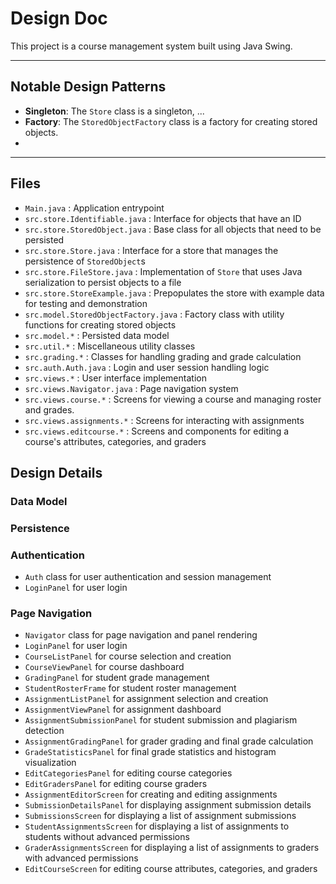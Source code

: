 # Design Doc

This project is a course management system built using Java Swing.

---

## Notable Design Patterns

- **Singleton**: The `Store` class is a singleton, ... <!--TODO -->
- **Factory**: The `StoredObjectFactory` class is a factory for creating stored objects.
- 
---

## Files

- `Main.java` : Application entrypoint
- `src.store.Identifiable.java` : Interface for objects that have an ID
- `src.store.StoredObject.java` : Base class for all objects that need to be persisted
- `src.store.Store.java` : Interface for a store that manages the persistence of `StoredObject`s
- `src.store.FileStore.java` : Implementation of `Store` that uses Java serialization to persist objects to a file
- `src.store.StoreExample.java` : Prepopulates the store with example data for testing and demonstration
- `src.model.StoredObjectFactory.java` : Factory class with utility functions for creating stored objects
- `src.model.*` : Persisted data model
- `src.util.*` : Miscellaneous utility classes
- `src.grading.*` : Classes for handling grading and grade calculation
- `src.auth.Auth.java` : Login and user session handling logic
- `src.views.*` : User interface implementation
- `src.views.Navigator.java` : Page navigation system
- `src.views.course.*` : Screens for viewing a course and managing roster and grades.
- `src.views.assignments.*` : Screens for interacting with assignments
- `src.views.editcourse.*` : Screens and components for editing a course's attributes, categories, and graders

## Design Details

### Data Model

### Persistence

### Authentication
- `Auth` class for user authentication and session management
- `LoginPanel` for user login

### Page Navigation
- `Navigator` class for page navigation and panel rendering
- `LoginPanel` for user login
- `CourseListPanel` for course selection and creation
- `CourseViewPanel` for course dashboard
- `GradingPanel` for student grade management
- `StudentRosterFrame` for student roster management
- `AssignmentListPanel` for assignment selection and creation
- `AssignmentViewPanel` for assignment dashboard
- `AssignmentSubmissionPanel` for student submission and plagiarism detection
- `AssignmentGradingPanel` for grader grading and final grade calculation
- `GradeStatisticsPanel` for final grade statistics and histogram visualization
- `EditCategoriesPanel` for editing course categories
- `EditGradersPanel` for editing course graders
- `AssignmentEditorScreen` for creating and editing assignments
- `SubmissionDetailsPanel` for displaying assignment submission details
- `SubmissionsScreen` for displaying a list of assignment submissions
- `StudentAssignmentsScreen` for displaying a list of assignments to students without advanced permissions
- `GraderAssignmentsScreen` for displaying a list of assignments to graders with advanced permissions
- `EditCourseScreen` for editing course attributes, categories, and graders
